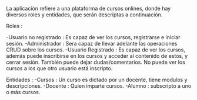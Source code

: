 La aplicación refiere a una plataforma de cursos onlines, donde hay diversos roles y entidades, que serán
descriptas a continuación.

Roles :

-Usuario no registrado : Es capaz de ver los cursos, registrarse e iniciar sesión.
-Administrador : Sera capaz de llevar adelante las operaciones CRUD sobre los cursos.
-Usuario Registrado : Es capaz de ver los cursos, además puede inscribirse en los cursos
y acceder al contenido de estos, y cerrar sesión. También puede dejar dudas/comentarios.
No puede ver los cursos a los que otro usuario está inscripto.

Entidades :
-Cursos : Un curso es dictado por un docente, tiene modulos y descripciones.
-Docente : Quien imparte cursos.
-Alumno : subscripto a uno o más cursos.
